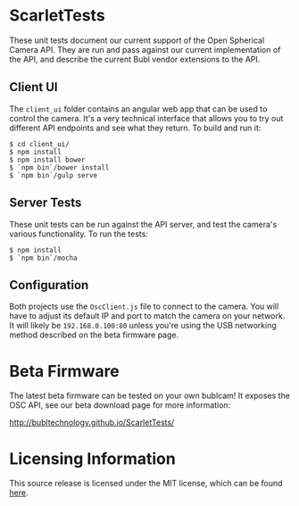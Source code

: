 # ScarletTests

These unit tests document our current support of the Open Spherical Camera API.
They are run and pass against our current implementation of the API, and
describe the current Bubl vendor extensions to the API.


## Client UI

The `client_ui` folder contains an angular web app that can be used to control
the camera. It's a very technical interface that allows you to try out different
API endpoints and see what they return. To build and run it:

    $ cd client_ui/
    $ npm install
    $ npm install bower
    $ `npm bin`/bower install
    $ `npm bin`/gulp serve


## Server Tests

These unit tests can be run against the API server, and test the camera's
various functionality. To run the tests:

    $ npm install
    $ `npm bin`/mocha


## Configuration

Both projects use the `OscClient.js` file to connect to the camera. You will
have to adjust its default IP and port to match the camera on your network.
It will likely be `192.168.0.100:80` unless you're using the USB networking
method described on the beta firmware page.

# Beta Firmware

The latest beta firmware can be tested on your own bublcam! It exposes the
OSC API, see our beta download page for more information:

http://bubltechnology.github.io/ScarletTests/


# Licensing Information

This source release is licensed under the MIT license, which can be found
[here](https://github.com/BublTechnology/ScarletTests/blob/master/COPYING).
